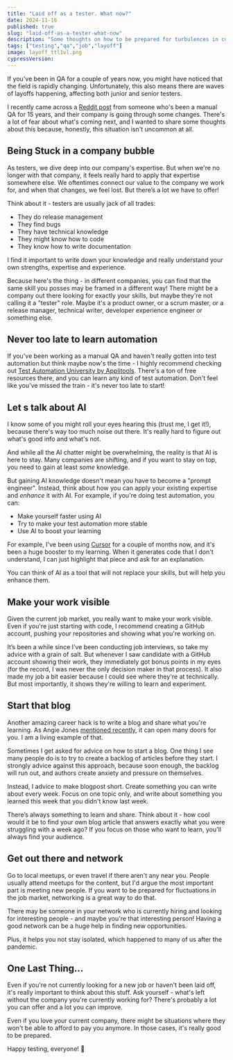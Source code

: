 ```yaml
---
title: "Laid off as a tester. What now?"
date: 2024-11-16
published: true
slug: "laid-off-as-a-tester-what-now"
description: "Some thoughts on how to be prepared for turbulences in current QA job market."
tags: ["testing","qa","job","layoff"]
image: layoff_ttl1vl.png
cypressVersion:
---
```


If you've been in QA for a couple of years now, you might have noticed that the field is rapidly changing. Unfortunately, this also means there are waves of layoffs happening, affecting both junior and senior testers.

I recently came across a [Reddit post](https://www.reddit.com/r/QualityAssurance/comments/1gqui2l/comment/lx2572g/) from someone who's been a manual QA for 15 years, and their company is going through some changes. There's a lot of fear about what's coming next, and I wanted to share some thoughts about this because, honestly, this situation isn't uncommon at all.

## Being Stuck in a company bubble

As testers, we dive deep into our company's expertise. But when we're no longer with that company, it feels really hard to apply that expertise somewhere else. We oftentimes connect our value to the company we work for, and when that changes, we feel lost. But there’s a lot we have to offer!

Think about it - testers are usually jack of all trades:
- They do release management
- They find bugs
- They have technical knowledge
- They might know how to code
- They know how to write documentation

I find it important to write down your knowledge and really understand your own strengths, expertise and experience.

Because here's the thing - in different companies, you can find that the same skill you posses may be framed in a different way! There might be a company out there looking for exactly your skills, but maybe they're not calling it a "tester" role. Maybe it's a product owner, or a scrum master, or a release manager, technical writer, developer experience engineer or something else.

## Never too late to learn automation

If you've been working as a manual QA and haven't really gotten into test automation but think maybe now's the time - I highly recommend checking out [Test Automation University by Applitools](https://testautomationu.applitools.com/). There's a ton of free resources there, and you can learn any kind of test automation. Don't feel like you've missed the train - it's never too late to start!

## Let s talk about AI

I know some of you might roll your eyes hearing this (trust me, I get it!), because there's way too much noise out there. It's really hard to figure out what's good info and what's not. 

And while all the AI chatter might be overwhelming, the reality is that AI is here to stay. Many companies are shifting, and if you want to stay on top, you need to gain at least *some* knowledge.

But gaining AI knowledge doesn't mean you have to become a "prompt engineer". Instead, think about how you can apply your existing expertise and *enhance* it with AI. For example, if you're doing test automation, you can:
- Make yourself faster using AI
- Try to make your test automation more stable
- Use AI to boost your learning

For example, I've been using [Cursor](https://www.cursor.com/) for a couple of months now, and it's been a huge booster to my learning. When it generates code that I don't understand, I can just highlight that piece and ask for an explanation. 

You can think of AI as a tool that will not replace your skills, but will help you enhance them.

## Make your work visible

Given the current job market, you really want to make your work visible. Even if you're just starting with code, I recommend creating a GitHub account, pushing your repositories and showing what you're working on.

It’s been a while since I’ve been conducting job interviews, so take my advice with a grain of salt. But whenever I saw candidate with a GitHub account showing their work, they immediately got bonus points in my eyes (for the record, I was never the only decision maker in that process). It also made my job a bit easier because I could see where they're at technically. But most importantly, it shows they're willing to learn and experiment.

## Start that blog

Another amazing career hack is to write a blog and share what you're learning. As Angie Jones [mentioned recently](https://www.linkedin.com/feed/update/urn:li:activity:7257027147591041024/), it can open many doors for you. I am a living example of that.

Sometimes I get asked for advice on how to start a blog. One thing I see many people do is to try to create a backlog of articles before they start. I strongly advice against this approach, because soon enough, the backlog will run out, and authors create anxiety and pressure on themselves.

Instead, I advice to make blogpost short. Create something you can write about every week. Focus on one topic only, and write about something you learned this week that you didn't know last week. 

There’s always something to learn and share. Think about it - how cool would it be to find your own blog article that answers exactly what you were struggling with a week ago? If you focus on those who want to learn, you'll always find your audience.

## Get out there and network

Go to local meetups, or even travel if there aren't any near you. People usually attend meetups for the content, but I'd argue the most important part is meeting new people. If you want to be prepared for fluctuations in the job market, networking is a great way to do that.

There may be someone in your network who is currently hiring and looking for interesting people - and maybe you're that interesting person! Having a good network can be a huge help in finding new opportunities.

Plus, it helps you not stay isolated, which happened to many of us after the pandemic.

## One Last Thing...

Even if you're not currently looking for a new job or haven't been laid off, it's really important to think about this stuff. Ask yourself - what's left without the company you're currently working for? There's probably a lot you can offer and a lot you can improve.

Even if you love your current company, there might be situations where they won't be able to afford to pay you anymore. In those cases, it's really good to be prepared.

Happy testing, everyone! 🚀

